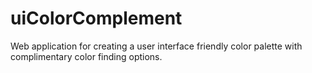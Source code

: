 # uiColorComplement
Web application for creating a user interface friendly color palette with complimentary color finding options.
